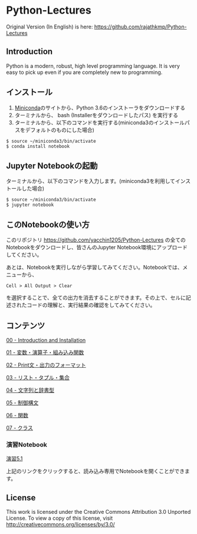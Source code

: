 
# Python-Lectures  

Original Version (In English) is here: https://github.com/rajathkmp/Python-Lectures


## Introduction

Python is a modern, robust, high level programming language. It is very easy to pick up even if you are completely new to programming.

## インストール

1. [Miniconda](https://conda.io/miniconda.html)のサイトから、Python 3.6のインストーラをダウンロードする
2. ターミナルから、 bash (Installerをダウンロードしたパス) を実行する
3. ターミナルから、以下のコマンドを実行する(miniconda3のインストールパスをデフォルトのものにした場合)

```
$ source ~/miniconda3/bin/activate
$ conda install notebook
```



## Jupyter Notebookの起動

ターミナルから、以下のコマンドを入力します。(miniconda3を利用してインストールした場合)

```
$ source ~/miniconda3/bin/activate
$ jupyter notebook
```


## このNotebookの使い方

このリポジトリ https://github.com/yacchin1205/Python-Lectures の全てのNotebookをダウンロードし、皆さんのJupyter Notebook環境にアップロードしてください。

あとは、Notebookを実行しながら学習してみてください。Notebookでは、メニューから、

    Cell > All Output > Clear
    
を選択することで、全ての出力を消去することができます。その上で、セルに記述されたコードの理解と、実行結果の確認をしてみてください。

## コンテンツ



[00 - Introduction and Installation](http://nbviewer.ipython.org/github/yacchin1205/Python-Lectures/blob/master/00.ipynb)


[01 - 変数・演算子・組み込み関数](http://nbviewer.ipython.org/github/yacchin1205/Python-Lectures/blob/master/01.ipynb)


[02 - Print文・出力のフォーマット](http://nbviewer.ipython.org/github/yacchin1205/Python-Lectures/blob/master/02.ipynb)


[03 - リスト・タプル・集合](http://nbviewer.ipython.org/github/yacchin1205/Python-Lectures/blob/master/03.ipynb)


[04 - 文字列と辞書型](http://nbviewer.ipython.org/github/yacchin1205/Python-Lectures/blob/master/04.ipynb)


[05 - 制御構文](http://nbviewer.ipython.org/github/yacchin1205/Python-Lectures/blob/master/05.ipynb)


[06 - 関数](http://nbviewer.ipython.org/github/yacchin1205/Python-Lectures/blob/master/06.ipynb)


[07 - クラス](http://nbviewer.ipython.org/github/yacchin1205/Python-Lectures/blob/master/07.ipynb)

### 演習Notebook

[演習5.1](http://nbviewer.ipython.org/github/yacchin1205/Python-Lectures/blob/master/exercise-5.1.ipynb)



上記のリンクをクリックすると、読み込み専用でNotebookを開くことができます。

## License

This work is licensed under the Creative Commons Attribution 3.0 Unported License. To view a copy of this license, visit http://creativecommons.org/licenses/by/3.0/
